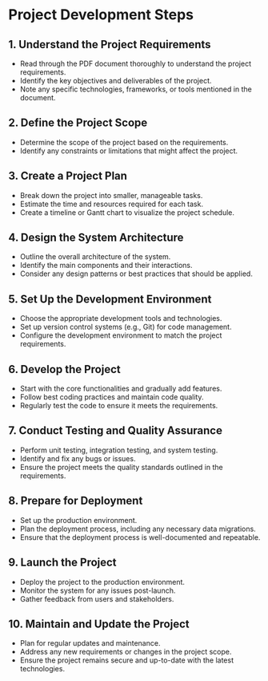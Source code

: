 # Project Development Steps

## 1. Understand the Project Requirements
- Read through the PDF document thoroughly to understand the project requirements.
- Identify the key objectives and deliverables of the project.
- Note any specific technologies, frameworks, or tools mentioned in the document.

## 2. Define the Project Scope
- Determine the scope of the project based on the requirements.
- Identify any constraints or limitations that might affect the project.

## 3. Create a Project Plan
- Break down the project into smaller, manageable tasks.
- Estimate the time and resources required for each task.
- Create a timeline or Gantt chart to visualize the project schedule.

## 4. Design the System Architecture
- Outline the overall architecture of the system.
- Identify the main components and their interactions.
- Consider any design patterns or best practices that should be applied.

## 5. Set Up the Development Environment
- Choose the appropriate development tools and technologies.
- Set up version control systems (e.g., Git) for code management.
- Configure the development environment to match the project requirements.

## 6. Develop the Project
- Start with the core functionalities and gradually add features.
- Follow best coding practices and maintain code quality.
- Regularly test the code to ensure it meets the requirements.

## 7. Conduct Testing and Quality Assurance
- Perform unit testing, integration testing, and system testing.
- Identify and fix any bugs or issues.
- Ensure the project meets the quality standards outlined in the requirements.

## 8. Prepare for Deployment
- Set up the production environment.
- Plan the deployment process, including any necessary data migrations.
- Ensure that the deployment process is well-documented and repeatable.

## 9. Launch the Project
- Deploy the project to the production environment.
- Monitor the system for any issues post-launch.
- Gather feedback from users and stakeholders.

## 10. Maintain and Update the Project
- Plan for regular updates and maintenance.
- Address any new requirements or changes in the project scope.
- Ensure the project remains secure and up-to-date with the latest technologies.
